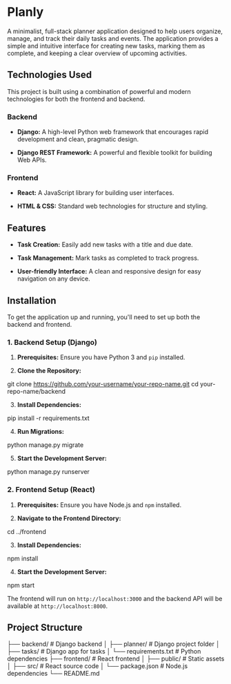 # Planly

A minimalist, full-stack planner application designed to help users organize, manage, and track their daily tasks and events. The application provides a simple and intuitive interface for creating new tasks, marking them as complete, and keeping a clear overview of upcoming activities.

## Technologies Used

This project is built using a combination of powerful and modern technologies for both the frontend and backend.

### Backend

* **Django:** A high-level Python web framework that encourages rapid development and clean, pragmatic design.

* **Django REST Framework:** A powerful and flexible toolkit for building Web APIs.

### Frontend

* **React:** A JavaScript library for building user interfaces.

* **HTML & CSS:** Standard web technologies for structure and styling.

## Features

* **Task Creation:** Easily add new tasks with a title and due date.

* **Task Management:** Mark tasks as completed to track progress.

* **User-friendly Interface:** A clean and responsive design for easy navigation on any device.

## Installation

To get the application up and running, you'll need to set up both the backend and frontend.

### 1. Backend Setup (Django)

1. **Prerequisites:** Ensure you have Python 3 and `pip` installed.

2. **Clone the Repository:**

git clone https://github.com/your-username/your-repo-name.git
cd your-repo-name/backend


3. **Install Dependencies:**

pip install -r requirements.txt


4. **Run Migrations:**

python manage.py migrate


5. **Start the Development Server:**

python manage.py runserver


### 2. Frontend Setup (React)

1. **Prerequisites:** Ensure you have Node.js and `npm` installed.

2. **Navigate to the Frontend Directory:**

cd ../frontend


3. **Install Dependencies:**

npm install


4. **Start the Development Server:**

npm start


The frontend will run on `http://localhost:3000` and the backend API will be available at `http://localhost:8000`.

## Project Structure

├── backend/                  # Django backend
│   ├── planner/              # Django project folder
│   ├── tasks/                # Django app for tasks
│   └── requirements.txt      # Python dependencies
├── frontend/                 # React frontend
│   ├── public/               # Static assets
│   ├── src/                  # React source code
│   └── package.json          # Node.js dependencies
└── README.md
